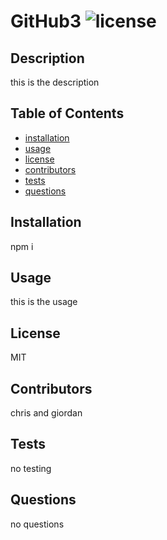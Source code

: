 # GitHub3 ![license](https://img.shields.io/badge/license-MIT-blue)
  
## Description
 this is the description

## Table of Contents
 * [installation](#installation)
 * [usage](#usage)
 * [license](#license)
 * [contributors](#contributors)
 * [tests](#tests)
 * [questions](#questions)

## Installation
npm i

## Usage
this is the usage

## License
MIT

## Contributors
chris and giordan

## Tests
no testing

## Questions
no questions
